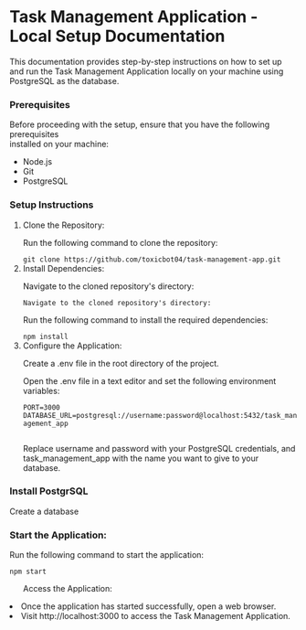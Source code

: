 <h1>Task Management Application -Local Setup Documentation</h1>
<p>This documentation provides step-by-step instructions on how to set up and run the Task Management Application locally on your machine using PostgreSQL as the database.</p>

<h3>Prerequisites</h3>
<p>Before proceeding with the setup, ensure that you have the following prerequisites <br> installed on your machine:</p>
<ul>
  <li>Node.js</li>
  <li>Git</li>
  <li>PostgreSQL</li>
  </ul>
  
  <h3>Setup Instructions</h3>
  <ol>
  <li>Clone the Repository:</li>
  <p>Run the following command to clone the repository:</p>
  <code>git clone https://github.com/toxicbot04/task-management-app.git</code>
  <li>Install Dependencies:</li>
  <p>Navigate to the cloned repository's directory:</p>
  <code>Navigate to the cloned repository's directory:</code>
  <p>Run the following command to install the required dependencies:</p>
  <code>npm install</code>
  <li>Configure the Application:</li>
  <p>Create a .env file in the root directory of the project.</p>
  <p>Open the .env file in a text editor and set the following environment variables:</p>
  <code>PORT=3000
DATABASE_URL=postgresql://username:password@localhost:5432/task_management_app
  </code>
  <p>Replace username and password with your PostgreSQL credentials, and task_management_app with the name you want to give to your database.</p>
  </ol>
  <h3>Install PostgrSQL</h3>
  <p>Create a database</p>
  <h3>Start the Application:</h3>
  <p>Run the following command to start the application:</p>
  <code>npm start</code>
  <ul>Access the Application:</ul>
  <li>Once the application has started successfully, open a web browser.</li>
  <li>Visit http://localhost:3000 to access the Task Management Application.</li>
  
  
